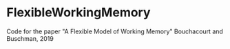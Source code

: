 # FlexibleWorkingMemory
Code for the paper "A Flexible Model of Working Memory" Bouchacourt and Buschman, 2019
